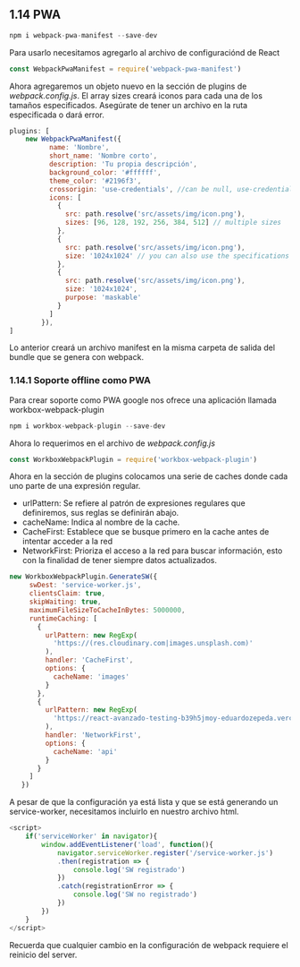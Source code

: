 ## 1.14 PWA

``` javascript
npm i webpack-pwa-manifest --save-dev
```

Para usarlo necesitamos agregarlo al archivo de configuraciónd de React

``` javascript
const WebpackPwaManifest = require('webpack-pwa-manifest')
```

Ahora agregaremos un objeto nuevo en la sección de plugins de
*webpack.config.js*. El array sizes creará iconos para cada una de los
tamaños especificados. Asegúrate de tener un archivo en la ruta
especificada o dará error.

``` javascript
plugins: [
    new WebpackPwaManifest({
          name: 'Nombre',
          short_name: 'Nombre corto',
          description: 'Tu propia descripción',
          background_color: '#ffffff',
          theme_color: '#2196f3',
          crossorigin: 'use-credentials', //can be null, use-credentials or anonymous
          icons: [
            {
              src: path.resolve('src/assets/img/icon.png'),
              sizes: [96, 128, 192, 256, 384, 512] // multiple sizes
            },
            {
              src: path.resolve('src/assets/img/icon.png'),
              size: '1024x1024' // you can also use the specifications pattern
            },
            {
              src: path.resolve('src/assets/img/icon.png'),
              size: '1024x1024',
              purpose: 'maskable'
            }
          ]
        }),
]
```

Lo anterior creará un archivo manifest en la misma carpeta de salida del
bundle que se genera con webpack.

### 1.14.1 Soporte offline como PWA

Para crear soporte como PWA google nos ofrece una aplicación llamada
workbox-webpack-plugin

``` javascript
npm i workbox-webpack-plugin --save-dev
```

Ahora lo requerimos en el archivo de *webpack.config.js*

``` javascript
const WorkboxWebpackPlugin = require('workbox-webpack-plugin')
```

Ahora en la sección de plugins colocamos una serie de caches donde cada
uno parte de una expresión regular.

-   urlPattern: Se refiere al patrón de expresiones regulares que
    definiremos, sus reglas se definirán abajo.
-   cacheName: Indica al nombre de la cache.
-   CacheFirst: Establece que se busque primero en la cache antes de
    intentar acceder a la red
-   NetworkFirst: Prioriza el acceso a la red para buscar información,
    esto con la finalidad de tener siempre datos actualizados.

``` javascript
new WorkboxWebpackPlugin.GenerateSW({
     swDest: 'service-worker.js',
     clientsClaim: true,
     skipWaiting: true,
     maximumFileSizeToCacheInBytes: 5000000,
     runtimeCaching: [
       {
         urlPattern: new RegExp(
           'https://(res.cloudinary.com|images.unsplash.com)'
         ),
         handler: 'CacheFirst',
         options: {
           cacheName: 'images'
         }
       },
       {
         urlPattern: new RegExp(
           'https://react-avanzado-testing-b39h5jmoy-eduardozepeda.vercel.app/'
         ),
         handler: 'NetworkFirst',
         options: {
           cacheName: 'api'
         }
       }
     ]
   })
```

A pesar de que la configuración ya está lista y que se está generando un
service-worker, necesitamos incluirlo en nuestro archivo html.

``` javascript
<script>
    if('serviceWorker' in navigator){
        window.addEventListener('load', function(){
            navigator.serviceWorker.register('/service-worker.js')
            .then(registration => {
                console.log('SW registrado')
            })
            .catch(registrationError => {
                console.log('SW no registrado')
            })
        })
    }
</script>
```

Recuerda que cualquier cambio en la configuración de webpack requiere el
reinicio del server.
